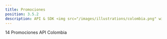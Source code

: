 ```yaml
---
title: Promociones
position: 3.5.2
description: API & SDK <img src="/images/illustrations/colombia.png" width="50">
---
```


14 Promociones API Colombia
